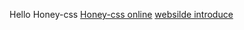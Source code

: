 Hello Honey-css 
[Honey-css online](http://www.xiaoqiang.org/honey-css/)
[websilde introduce](http://xiaoqiang.org/w3ctech/)
